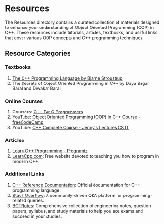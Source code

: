 # Resources
The Resources directory contains a curated collection of materials designed to enhance your understanding of Object Oriented Programming (OOP) in C++. These resources include tutorials, articles, textbooks, and useful links that cover various OOP concepts and C++ programming techniques.

## Resource Categories

### Textbooks
1. [The C++ Programming Language by Bjarne Stroustrup](https://chenweixiang.github.io/docs/The_C++_Programming_Language_4th_Edition_Bjarne_Stroustrup.pdf)
2. The Secrets of Object Oriented Programming in C++ by Daya Sagar Baral and Diwakar Baral


### Online Courses
1. Coursera: [C++ For C Programmers]()
2. YouTube: [Object Oriented Programming (OOP) in C++ Course - freeCodeCamp](https://youtu.be/wN0x9eZLix4?si=vfjKyqrkqoRykLg5)
3. YouTube: [C++ Complete Course - Jenny's Lectures CS IT](https://youtube.com/playlist?list=PLdo5W4Nhv31YU5Wx1dopka58teWP9aCee&si=VIQmrlFOzkmzVJfi)

### Articles
1. [Learn C++ Programming - Programiz](https://www.programiz.com/cpp-programming/)
2. [LearnCpp.com](https://www.learncpp.com/): Free website devoted to teaching you how to program in modern C++.

### Additional Links
1. [C++ Reference Documentation](http://cppreference.com/): Official documentation for C++ programming language.
2. [Stack Overflow](https://stackoverflow.com/questions/tagged/c++): A community-driven Q&A platform for programming-related queries.
3. [BCTNotes](https://www.aakritsubedi9.com.np/login): Comprehensive collection of engineering notes, question papers, syllabus, and study materials to help you ace exams and succeed in your studies.